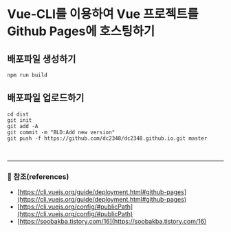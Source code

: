 # Vue-CLI를 이용하여 Vue 프로젝트를 Github Pages에 호스팅하기


## 배포파일 생성하기
```
npm run build
```

## 배포파일 업로드하기
```
cd dist
git init
git add -A
git commit -m "BLD:Add new version"
git push -f https://github.com/dc2348/dc2348.github.io.git master
```

<br>

---
### :bookmark_tabs: 참조(references)
- [https://cli.vuejs.org/guide/deployment.html#github-pages](https://cli.vuejs.org/guide/deployment.html#github-pages)
- [https://cli.vuejs.org/config/#publicPath](https://cli.vuejs.org/config/#publicPath)
- [https://soobakba.tistory.com/16](https://soobakba.tistory.com/16)